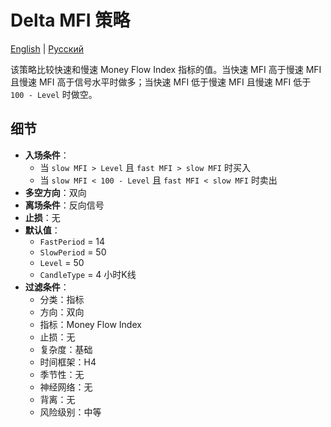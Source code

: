 # Delta MFI 策略
[English](README.md) | [Русский](README_ru.md)

该策略比较快速和慢速 Money Flow Index 指标的值。当快速 MFI 高于慢速 MFI 且慢速 MFI 高于信号水平时做多；当快速 MFI 低于慢速 MFI 且慢速 MFI 低于 `100 - Level` 时做空。

## 细节

- **入场条件**：
  - 当 `slow MFI > Level` 且 `fast MFI > slow MFI` 时买入
  - 当 `slow MFI < 100 - Level` 且 `fast MFI < slow MFI` 时卖出
- **多空方向**：双向
- **离场条件**：反向信号
- **止损**：无
- **默认值**：
  - `FastPeriod` = 14
  - `SlowPeriod` = 50
  - `Level` = 50
  - `CandleType` = 4 小时K线
- **过滤条件**：
  - 分类：指标
  - 方向：双向
  - 指标：Money Flow Index
  - 止损：无
  - 复杂度：基础
  - 时间框架：H4
  - 季节性：无
  - 神经网络：无
  - 背离：无
  - 风险级别：中等
